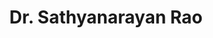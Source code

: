 ---
title: "Dr. Sathyanarayan Rao"
layout: "CV"
image: "images/sathya.jpg"
role: "Scientist — Interdisciplinary Researcher — Computational Modeler"
location: "Bengaluru, India"
summary: "Scientific Programmer & Software Developer | Kaggle Master (Top 2%) | Expertise in Computational Simulations, Data Analytics, & Agricultural Modeling"

contact:
  - icon: "fas fa-envelope"
    info: "satraox[at]google's mail[dot]com"
  - icon: "fas fa-globe"
    info: "www.drsrao.com"
    link: "https://www.drsrao.com"
  - icon: "fas fa-map-marker-alt"
    info: "Jülich, Germany"
    link: ""

expertise:
  - category: "Programming & Development"
    skills: ["Python (NumPy, Pandas)", "C++", "FORTRAN", "MATLAB", "PyQt (GUI)", "JavaScript (Vue.js)", "HTML/CSS", "Hugo"]
  - category: "Machine Learning & Data Science"
    skills: ["Scikit-learn", "TensorFlow", "PyTorch", "Random Forest", "LSTM", "SVM", "Time-series analysis", "Anomaly detection", "Cross-correlation"]
  - category: "Data Engineering & Visualization"
    skills: ["Data pipelines", "Plotly", "Chart.js", "Leaflet", "Vue.js dashboards", "Interactive visualization", "Data cleaning & ETL"]
  - category: "Remote Sensing & Instrumentation"
    skills: ["SAR backscatter analysis", "LAI estimation", "Satellite remote sensing", "Electrical resistivity (ERT)", "TDR/Tensiometers", "AFM"]
  - category: "Modeling & Simulation"
    skills: ["Finite Element Modeling (FEM)", "Model coupling / loose coupling", "Digital Twins", "Agro-ecosystem models (AgroC, CPlantBox)", "Numerical methods"]
  - category: "High-Performance & Production Systems"
    skills: ["HPC clusters", "MPI", "OpenMP", "Docker", "CI/CD", "Git (version control)", "Containerized workflows"]
  - category: "Software Engineering & APIs"
    skills: ["WebSockets", "API integration", "Automation scripts", "Testing & reproducibility", "Documentation (Hugo)"]
  - category: "Computer Vision & Image Analysis"
    skills: ["OpenCV", "LAI from imagery (prototype workflows)", "image preprocessing", "feature extraction"]
  - category: "Science Communication & Tools"
    skills: ["Technical writing", "Data storytelling", "Video editing (Final Cut Pro, DaVinci Resolve)", "2D animation (Pencil2D)", "Teaching & workshop delivery"]


education:
  - degree: "PhD in Engineering Sciences"
    school: "University of Louvain (UCLouvain)"
    year: "2020"
    location: "Belgium"
    thesis: "Computational Modeling of Electrical Signatures of Plant Roots"
    
  - degree: "MS in Optical Physics"
    school: "Alabama A&M University"
    year: "2014"
    location: "USA"
    gpa: "4.0/4.0"

  - degree: "MS in Electrical Engineering"
    school: "University of Alabama in Huntsville"
    year: "2012"
    location: "USA"
    gpa: "3.9/4.0"

  - degree: "B.Eng in Electronics and Communication"
    school: "Visvesvaraya Technological University"
    year: "2010"
    location: "India"

achievements:
  - title: "Kaggle Master"
    details: ["Rank: 649 of 322,985", "10 Silver Medals", "10 Bronze Medals"]
  - title: "MATLAB Excellence"
    details: ["Rank: 164 of 19,325", "70,339 Downloads", "4.40 Rating"]
  - title: "Fellowships & Grants"
    details: [
      "FNRS Fellowship (2016-2020)",
      "NSF Fellowship (2011-2012)",
      "DFG Grant TVL-E13 (2015-2016)",
      "NASA Funded Project (2011-2012)"
    ]
---